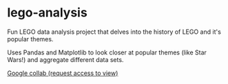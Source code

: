 # lego-analysis
Fun LEGO data analysis project that delves into the history of LEGO and it's popular themes.

Uses Pandas and Matplotlib to look closer at popular themes (like Star Wars!) and aggregate different data sets.

<a href="https://drive.google.com/file/d/16ps_extuQ0mdFvb0PfkVFeDYlAYebpJb/view?usp=sharing" > Google collab (request access to view) </a>


